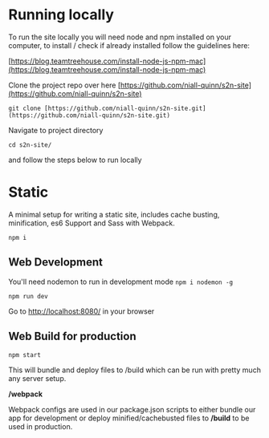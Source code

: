 # Running locally

To run the site locally you will need node and npm installed on your computer, to install / check if already installed follow the guidelines here:

[https://blog.teamtreehouse.com/install-node-js-npm-mac](https://blog.teamtreehouse.com/install-node-js-npm-mac)

Clone the project repo over here [https://github.com/niall-quinn/s2n-site](https://github.com/niall-quinn/s2n-site)

``git clone [https://github.com/niall-quinn/s2n-site.git](https://github.com/niall-quinn/s2n-site.git)``

Navigate to project directory

``cd s2n-site/``

and follow the steps below to run locally

# Static

A minimal setup for writing a static site, includes cache busting, minification, es6 Support and Sass with Webpack.

``npm i``


## Web Development
You'll need nodemon to run in development mode
```npm i nodemon -g```


```npm run dev```

Go to [http://localhost:8080/](http://localhost:8080/) in your browser

## Web Build for production

```npm start```

This will bundle and deploy files to /build which can be run with pretty much any server setup.

**/webpack**

Webpack configs are used in our package.json scripts to either bundle our app for development or deploy minified/cachebusted files to **/build** to be used in production.